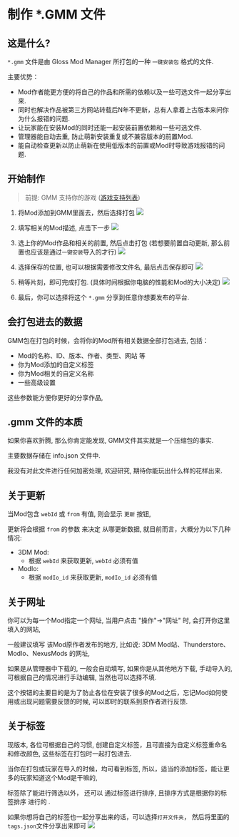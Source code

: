 # 制作 *.GMM 文件

## 这是什么?
`*.gmm` 文件是由 Gloss Mod Manager 所打包的一种 `一键安装包` 格式的文件. 

主要优势：
- Mod作者能更方便的将自己的作品和所需的依赖以及一些可选文件一起分享出来.
- 同时也解决作品被第三方网站转载后N年不更新，总有人拿着上古版本来问你为什么报错的问题.
- 让玩家能在安装Mod的同时还能一起安装前置依赖和一些可选文件.
- 管理器能自动去重, 防止萌新安装重复或不兼容版本的前置Mod.
- 能自动检查更新以防止萌新在使用低版本的前置或Mod时导致游戏报错的问题. 

## 开始制作

> 前提: 
> GMM 支持你的游戏 ([游戏支持列表](https://github.com/GlossMod/Gloss-Mod-Manager-info/blob/main/README_zh_CN.md#%E6%94%AF%E6%8C%81%E7%9A%84%E6%B8%B8%E6%88%8F))

1. 将Mod添加到GMM里面去，然后选择打包
    ![](https://mod.3dmgame.com/static/upload/mod/202311/MOD655db65ba3e44.png@webp)
2. 填写相关的Mod描述, 点击下一步
    ![](https://mod.3dmgame.com/static/upload/mod/202311/MOD655db6d459be7.png@webp)
3. 选上你的Mod作品和相关的前置, 然后点击打包 (若想要前置自动更新, 那么前置也应该是通过`一键安装`导入的才行)
    ![](https://mod.3dmgame.com/static/upload/mod/202311/MOD655db71d49281.png@webp)
4. 选择保存的位置, 也可以根据需要修改文件名, 最后点击保存即可
    ![](https://mod.3dmgame.com/static/upload/mod/202311/MOD655db7add2d5b.png@webp)
5. 稍等片刻，即可完成打包. (具体时间根据你电脑的性能和Mod的大小决定)
    ![](https://mod.3dmgame.com/static/upload/mod/202311/MOD655db82588589.png@webp)

6. 最后，你可以选择将这个 `*.gmm` 分享到任意你想要发布的平台.


## 会打包进去的数据

GMM包在打包的时候，会将你的Mod所有相关数据全部打包进去, 包括：
- Mod的名称、ID、版本、作者、类型、网站 等
- 你为Mod添加的自定义标签
- 你为Mod相关的自定义名称
- 一些高级设置

这些参数能方便你更好的分享作品, 



## .gmm 文件的本质

如果你喜欢折腾, 那么你肯定能发现, GMM文件其实就是一个压缩包的事实.

主要数据存储在 info.json 文件中.  

我没有对此文件进行任何加密处理, 欢迎研究, 期待你能玩出什么样的花样出来. 


## 关于更新
当Mod包含 `webId` 或 `from` 有值, 则会显示 `更新` 按钮, 

更新将会根据 `from` 的参数 来决定 从哪更新数据, 就目前而言，大概分为以下几种情况:

- 3DM Mod:
  - 根据 `webId` 来获取更新,   `webId` 必须有值
- ModIo:
  - 根据 `modIo_id` 来获取更新,  `modIo_id` 必须有值


## 关于网址

你可以为每一个Mod指定一个网址, 当用户点击 "操作"->"网址" 时, 会打开你这里填入的网站, 

一般建议填写 该Mod原作者发布的地方, 比如说: 3DM Mod站、Thunderstore、ModIo、NexusMods 的网址, 

如果是从管理器中下载的, 一般会自动填写, 如果你是从其他地方下载, 手动导入的, 可根据自己的情况进行手动编辑, 当然也可以选择不填. 

这个按钮的主要目的是为了防止各位在安装了很多的Mod之后，忘记Mod如何使用或出现问题需要反馈的时候,  可以即时的联系到原作者进行反馈. 


## 关于标签

现版本, 各位可根据自己的习惯, 创建自定义标签，且可直接为自定义标签重命名和修改颜色, 这些标签在打包时一起打包进去. 

当你在打包或玩家在导入的时候，均可看到标签, 所以，适当的添加标签，能让更多的玩家知道这个Mod是干嘛的, 

标签除了能进行筛选以外， 还可以 通过标签进行排序, 且排序方式是根据你的标签排序 进行的 .

如果你想将自己的标签也一起分享出来的话，可以选择`打开文件夹`， 然后将里面的 `tags.json`文件分享出来即可
![](https://mod.3dmgame.com/static/upload/mod/202404/MOD6618a127144ff.png@webp)



